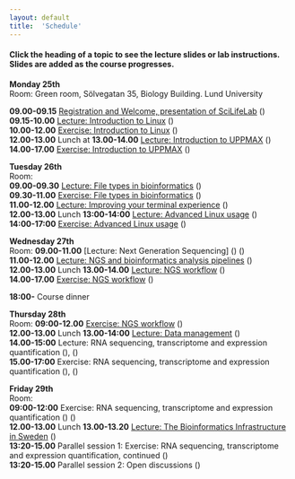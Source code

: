 ```yaml
---
layout: default
title:  'Schedule'
---
```


#### Click the heading of a topic to see the lecture slides or lab instructions. Slides are added as the course progresses.

**Monday 25th**  
Room: Green room, Sölvegatan 35, Biology Building. Lund University
  
**09.00-09.15** [Registration and Welcome, presentation of SciLifeLab]() ()  
**09.15-10.00** [Lecture: Introduction to Linux]() ()  
**10.00-12.00** [Exercise: Introduction to Linux]() ()  
**12.00-13.00** Lunch at 
**13.00-14.00** [Lecture: Introduction to UPPMAX]() ()  
**14.00-17.00** [Exercise: Introduction to UPPMAX]() ()  

**Tuesday 26th**  
Room:  
**09.00-09.30** [Lecture: File types in bioinformatics]() ()  
**09.30-11.00** [Exercise: File types in bioinformatics]() ()  
**11.00-12.00** [Lecture: Improving your terminal experience]() ()  
**12.00-13.00** Lunch 
**13:00-14:00** [Lecture: Advanced Linux usage]() ()  
**14:00-17:00** [Exercise: Advanced Linux usage]() ()  

**Wednesday 27th**  
Room: 
**09.00-11.00** [Lecture: Next Generation Sequencing] () ()  
**11.00-12.00** [Lecture: NGS and bioinformatics analysis pipelines]() ()  
**12.00-13.00** Lunch 
**13.00-14.00** [Lecture: NGS workflow]() ()  
**14.00-17.00** [Exercise: NGS workflow]() ()  

**18:00-** Course dinner 

**Thursday 28th**   
Room: 
**09:00-12.00** [Exercise: NGS workflow]() ()  
**12.00-13.00** Lunch
**13.00-14:00** [Lecture: Data management]() ()  
**14.00-15:00** Lecture: RNA sequencing, transcriptome and expression quantification  (), ()  
**15.00-17:00** Exercise: RNA sequencing, transcriptome and expression quantification (), ()  

**Friday 29th**  
Room:   
**09:00-12:00** Exercise: RNA sequencing, transcriptome and expression quantification () ()  
**12.00-13.00** Lunch 
**13.00-13.20** [Lecture: The Bioinformatics Infrastructure in Sweden]() ()  
**13:20-15.00** Parallel session 1: Exercise: RNA sequencing, transcriptome and expression quantification, continued ()  
**13:20-15.00** Parallel session 2: Open discussions ()  



